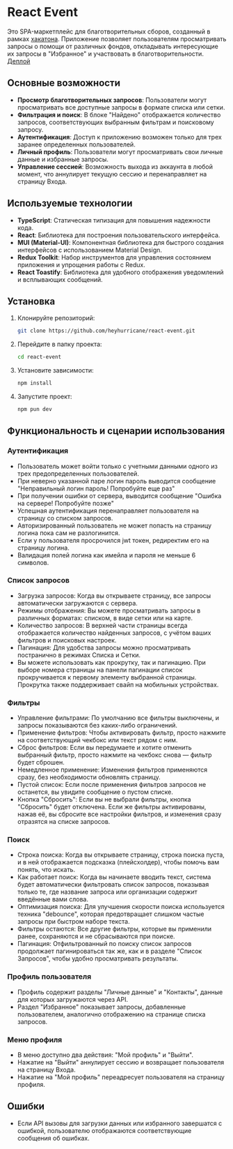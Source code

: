 # React Event

Это SPA-маркетплейс для благотворительных сборов, созданный в рамках [хакатона](https://github.com/nat-davydova/charity_event_back_oct2024).
Приложение позволяет пользователям просматривать запросы о помощи от различных фондов, откладывать интересующие их запросы в "Избранное" и участвовать в благотворительности.
[Деплой]()

## Основные возможности

- **Просмотр благотворительных запросов**: Пользователи могут просматривать все доступные запросы в формате списка или сетки.
- **Фильтрация и поиск**: В блоке "Найдено" отображается количество запросов, соответствующих выбранным фильтрам и поисковому запросу.
- **Аутентификация**: Доступ к приложению возможен только для трех заранее определенных пользователей.
- **Личный профиль**: Пользователи могут просматривать свои личные данные и избранные запросы.
- **Управление сессией**: Возможность выхода из аккаунта в любой момент, что аннулирует текущую сессию и перенаправляет на страницу Входа.

## Используемые технологии

- **TypeScript**: Статическая типизация для повышения надежности кода.
- **React**: Библиотека для построения пользовательского интерфейса.
- **MUI (Material-UI)**: Компонентная библиотека для быстрого создания интерфейсов с использованием Material Design.
- **Redux Toolkit**: Набор инструментов для управления состоянием приложения и упрощения работы с Redux.
- **React Toastify**: Библиотека для удобного отображения уведомлений и всплывающих сообщений.

## Установка

1. Клонируйте репозиторий:
   ```bash
   git clone https://github.com/heyhurricane/react-event.git
   ```
2. Перейдите в папку проекта:
   ```bash
   cd react-event
   ```
3. Установите зависимости:
   ```bash
   npm install
   ```
4. Запустите проект:
   ```bash
   npm pun dev
   ```

## Функциональность и сценарии использования

### Аутентификация

- Пользователь может войти только с учетными данными одного из трех предопределенных пользователей.
- При неверно указанной паре логин пароль выводится сообщение "Неправильный логин пароль! Попробуйте еще раз"
- При получении ошибки от сервера, выводится сообщение "Ошибка на сервере! Попробуйте позже"
- Успешная аутентификация перенаправляет пользователя на страницу со списком запросов.
- Авторизированный пользователь не может попасть на страницу логина пока сам не разлогинится.
- Если у пользователя просрочился jwt токен, редиректим его на страницу логина.
- Валидация полей логина как имейла и пароля не меньше 6 символов.

### Список запросов

- Загрузка запросов: Когда вы открываете страницу, все запросы автоматически загружаются с сервера.
- Режимы отображения: Вы можете просматривать запросы в различных форматах: списком, в виде сетки или на карте.
- Количество запросов: В верхней части страницы всегда отображается количество найденных запросов, с учётом ваших фильтров и поисковых настроек.
- Пагинация: Для удобства запросы можно просматривать постранично в режимах Списка и Сетки.
- Вы можете использовать как прокрутку, так и пагинацию. При выборе номера страницы на панели пагинации список прокручивается к первому элементу выбранной страницы. Прокрутка также поддерживает свайп на мобильных устройствах.

### Фильтры

- Управление фильтрами: По умолчанию все фильтры выключены, и запросы показываются без каких-либо ограничений.
- Применение фильтров: Чтобы активировать фильтр, просто нажмите на соответствующий чекбокс или текст рядом с ним.
- Сброс фильтров: Если вы передумаете и хотите отменить выбранный фильтр, просто нажмите на чекбокс снова — фильтр будет сброшен.
- Немедленное применение: Изменения фильтров применяются сразу, без необходимости обновлять страницу.
- Пустой список: Если после применения фильтров запросов не останется, вы увидите сообщение о пустом списке.
- Кнопка "Сбросить": Если вы не выбрали фильтры, кнопка "Сбросить" будет отключена. Если же фильтры активированы, нажав её, вы сбросите все настройки фильтров, и изменения сразу отразятся на списке запросов.

### Поиск

- Строка поиска: Когда вы открываете страницу, строка поиска пуста, и в ней отображается подсказка (плейсхолдер), чтобы помочь вам понять, что искать.
- Как работает поиск: Когда вы начинаете вводить текст, система будет автоматически фильтровать список запросов, показывая только те, где название запроса или организации содержит введённые вами слова.
- Оптимизация поиска: Для улучшения скорости поиска используется техника "debounce", которая предотвращает слишком частые запросы при быстром наборе текста.
- Фильтры остаются: Все другие фильтры, которые вы применили ранее, сохраняются и не сбрасываются при поиске.
- Пагинация: Отфильтрованный по поиску список запросов продолжает пагинироваться так же, как и в разделе "Список Запросов", чтобы удобно просматривать результаты.

### Профиль пользователя

- Профиль содержит разделы "Личные данные" и "Контакты", данные для которых загружаются через API.
- Раздел "Избранное" показывает запросы, добавленные пользователем, аналогично отображению на странице списка запросов.

### Меню профиля

- В меню доступно два действия: "Мой профиль" и "Выйти".
- Нажатие на "Выйти" аннулирует сессию и возвращает пользователя на страницу Входа.
- Нажатие на "Мой профиль" переадресует пользователя на страницу профиля.

## Ошибки

- Если API вызовы для загрузки данных или избранного завершатся с ошибкой, пользователю отображаются соответствующие сообщения об ошибках.

```

```
